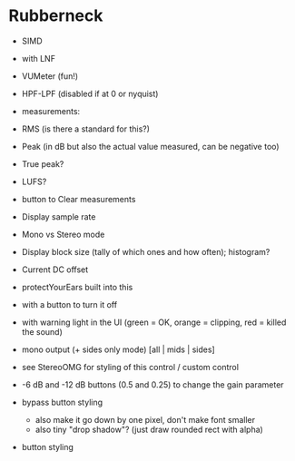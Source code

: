 # Rubberneck

-	SIMD
-	with LNF

-	VUMeter (fun!)

-	HPF-LPF (disabled if at 0 or nyquist)

-	measurements:
  -	RMS (is there a standard for this?)
  -	Peak (in dB but also the actual value measured, can be negative too)
  -	True peak?
  -	LUFS?
  -	button to Clear measurements
  -	Display sample rate
  -	Mono vs Stereo mode
  -	Display block size (tally of which ones and how often); histogram?
  -	Current DC offset

-	protectYourEars built into this
  -	with a button to turn it off
  -	with warning light in the UI (green = OK, orange = clipping, red = killed the sound)
-	mono output (+ sides only mode)  [all | mids | sides]
  - see StereoOMG for styling of this control / custom control

- -6 dB and -12 dB buttons (0.5 and 0.25) to change the gain parameter

- bypass button styling
  - also make it go down by one pixel, don't make font smaller
  - also tiny "drop shadow"? (just draw rounded rect with alpha)
- button styling
